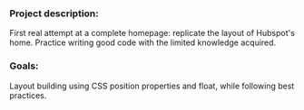 ### Project description:

First real attempt at a complete homepage: replicate the layout of Hubspot's home. Practice writing good code with the limited knowledge acquired.

### Goals:

Layout building using CSS position properties and float, while following best practices.
